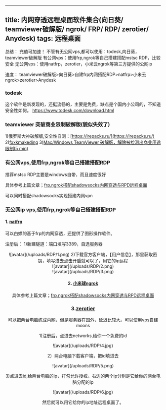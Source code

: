 
---
title: 内网穿透远程桌面软件集合(向日葵/ teamviewer破解版/ ngrok/ FRP/ RDP/ zerotier/ Anydesk)
tags: 远程桌面
---

总结：
充值可加速！
不管有无公网vps,都可以使用：todesk,向日葵，teamviewer破解版
有公网vps：使用frp,ngrok等自己搭建搭配mstsc RDP，比较安全
无公网vps：使用natfrp，zerotier，小米云ngrok等第三方提供的公网ip

速度：
teamviewer破解版>向日葵>自建frp内网搭配RDP>natfrp>小米云ngrok>zerotier>Anydesk 


<!--more--> 

### todesk

这个软件是新发现的，还挺流畅的，主要是免费，缺点是个国内小公司的，不知道安全性如何。
https://www.todesk.com/download.html



### teamviewer 突破商业限制破解版(貌似失效了)

1)俄罗斯大神破解版,安全性自测：[https://lrepacks.ru/](https://lrepacks.ru/)
2)[fxxkmakeding](www.fxxkmakeding.xyz/)
3)[Mac/Windows TeamViewer 破解版，解除被检测出商业用途限制(5 min)](https://github.com/itgoyo/TeamViewer-5min)



### 有公网vps,使用frp,ngrok等自己搭建搭配RDP
推荐mstsc RDP主要是windows自带，而且速度很好

具体参考上篇文章；[frp,ngrok搭配shadowsocks内网穿透与RPD远程桌面](https://honven.xyz/2019/12/07/frp,ngrok%E5%86%85%E7%BD%91%E7%A9%BF%E9%80%8F/#more)

可以同时搭配shadowsocks实现搭建内网vpn

### 无公网ip vps,使用frp,ngrok等自己搭建搭配RDP

#### 1. [natfrp](www.natfrp.com)
可以白嫖的基于frp的内网穿透，还提供了图形操作软件。

注册后：
1)新建隧道：端口填写3389，自选服务器
<div align=center>![avatar](/uploads/RDP/1.png)
2)下载官方客户端，【用户信息】，那里获取密钥，填写进去点击开启就可以了，用它的ip远程
<div align=center>![avatar](/uploads/RDP/2.png)
<div align=center>![avatar](/uploads/RDP/3.png)

#### 2. [小米球ngrok](http://ngrok.ciqiuwl.cn/)
具体参考上篇文章；[frp,ngrok搭配shadowsocks内网穿透与RPD远程桌面](https://honven.xyz/2019/12/07/frp,ngrok%E5%86%85%E7%BD%91%E7%A9%BF%E9%80%8F/#more)

### 3.[zerotier](https://www.zerotier.com/)

可以把两台电脑练成内网，但是服务器在国外，延迟比较大。可以使用vps自建moons

1)注册后，点进去networks,给你一个免费的id
<div align=center>![avatar](/uploads/RDP/4.jpg)

2）两台电脑下载客户端，把id填进去
<div align=center>![avatar](/uploads/RDP/5.png)

3)点进去id,给两台电脑的ip，打勾允许授权。右边的两个ip分别是它给你的两台电脑分配的ip
<div align=center>![avatar](/uploads/RDP/6.jpg)

然后就可以用它给你的ip地址远程桌面了。


